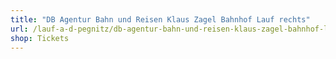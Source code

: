 ```yaml
---
title: "DB Agentur Bahn und Reisen Klaus Zagel Bahnhof Lauf rechts"
url: /lauf-a-d-pegnitz/db-agentur-bahn-und-reisen-klaus-zagel-bahnhof-lauf-rechts/
shop: Tickets
---
```

